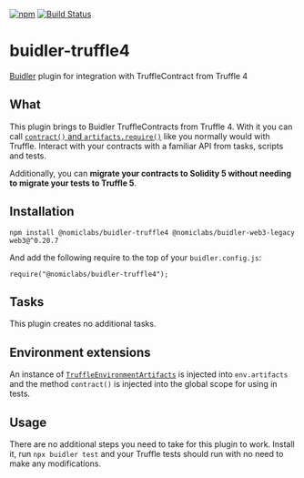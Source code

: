 [![npm](https://img.shields.io/npm/v/@nomiclabs/buidler-truffle4.svg)](https://www.npmjs.com/package/@nomiclabs/buidler-truffle4)
 [![Build Status](https://travis-ci.com/nomiclabs/buidler-truffle4.svg?branch=master)](https://travis-ci.com/nomiclabs/buidler-truffle4)


# buidler-truffle4
[Buidler](http://getbuidler.com) plugin for integration with TruffleContract from Truffle 4

## What
This plugin brings to Buidler TruffleContracts from Truffle 4. With it you can call [`contract()` and `artifacts.require()`](https://truffleframework.com/docs/truffle/testing/writing-tests-in-javascript) like you normally would with Truffle. Interact with your contracts with a familiar API from tasks, scripts and tests.

Additionally, you can **migrate your contracts to Solidity 5 without needing to migrate your tests to Truffle 5**.

## Installation
```
npm install @nomiclabs/buidler-truffle4 @nomiclabs/buidler-web3-legacy web3@^0.20.7
```

And add the following require to the top of your ```buidler.config.js```:

```require("@nomiclabs/buidler-truffle4");```

## Tasks
This plugin creates no additional tasks.

## Environment extensions
An instance of [`TruffleEnvironmentArtifacts`](./src/artifacts.ts) is injected into `env.artifacts` and the method `contract()` is injected into the global scope for using in tests.

## Usage
There are no additional steps you need to take for this plugin to work. Install it, run `npx buidler test` and your Truffle tests should run with no need to make any modifications.
